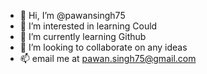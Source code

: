 - 👋 Hi, I’m @pawansingh75
- 👀 I’m interested in learning Could
- 🌱 I’m currently learning Github
- 💞️ I’m looking to collaborate on any ideas
- 📫 email me at pawan.singh75@gmail.com

<!---
pawansingh75/pawansingh75 is a ✨ special ✨ repository because its `README.md` (this file) appears on your GitHub profile.
You can click the Preview link to take a look at your changes.
--->
